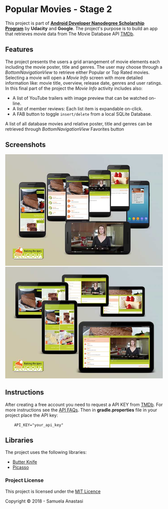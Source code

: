 # Popular Movies - Stage 2

This project is part of [**Android Developer Nanodegree Scholarship Program**](https://www.udacity.com/google-scholarships) by
**Udacity** and **Google**. The project's purpose is to build an app that retrieves
movie data from The Movie Database API [TMDb](https://www.themoviedb.org/documentation/api).
## Features
The project presents the users a grid arrangement of movie elements each including the movie poster, title and genres. The user may choose through a _BottomNavigationView_ to retrieve either Popular or Top Rated movies.
Selecting a movie will open a _Movie Info_ screen with more detailed
information like: movie title, overview, release date, genres and user ratings.
In this final part of the project the _Movie Info_ activity includes also:
* A list of YouTube trailers with image preview that can be watched on-line.
* A list of member reviews: Each list item is expandable on-click.
* A FAB button to toggle `insert/delete` from a local SQLite Database.

A list of all database movies and relative poster, title and genres can be retrieved through _BottomNavigationView_ Favorites button

## Screenshots

![Baking Recipes  Phone](https://raw.githubusercontent.com/SamuelaAnastasi/BakingRecipes/master/previews/preview_phone.jpg)  
![Baking Recipes  Tablet](https://raw.githubusercontent.com/SamuelaAnastasi/BakingRecipes/master/previews/preview_tablet.jpg)

## Instructions
After creating a free account you need to request a API KEY from [TMDb](https://www.themoviedb.org/documentation/api). For more instructions see the [API FAQs](https://www.themoviedb.org/faq/api). Then in **gradle.properties** file in your project place the API key:
```
    API_KEY="your_api_key"
```
## Libraries
The project uses the following libraries:
* [Butter Knife](http://jakewharton.github.io/butterknife/)
* [Picasso](http://square.github.io/picasso/)

### Project License
This project is licensed under the [MIT Licence](https://opensource.org/licenses/MIT)

Copyright &copy; 2018 - Samuela Anastasi

